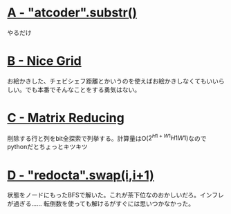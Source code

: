 # [A - "atcoder".substr()](https://atcoder.jp/contests/abc264/tasks/abc264_a)
やるだけ

# [B - Nice Grid](https://atcoder.jp/contests/abc264/tasks/abc264_b)
お絵かきした、チェビシェフ距離とかいうのを使えばお絵かきしなくてもいいらしい。でも本番でそんなことをする勇気はない。

# [C - Matrix Reducing](https://atcoder.jp/contests/abc264/tasks/abc264_c)
削除する行と列をbit全探索で列挙する。計算量はO($2^{H1+W1}H1W1$)なのでpythonだとちょっとキツキツ

# [D - "redocta".swap(i,i+1)](https://atcoder.jp/contests/abc264/tasks/abc264_d)

状態をノードにもったBFSで解いた。これが茶下位なのおかしいだろ。インフレが過ぎる……
転倒数を使っても解けるがすぐには思いつかなかった。